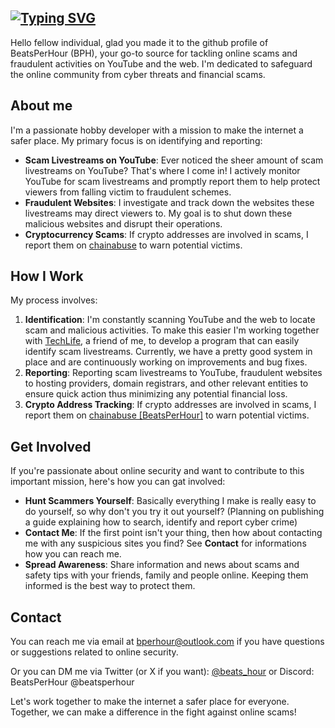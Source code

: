 [![Typing SVG](https://readme-typing-svg.demolab.com?font=Fira+Code&weight=500&duration=3000&pause=100&color=A91919&multiline=true&repeat=false&width=500&height=110&lines=Hello+World!;I'm+BeatsPerHour;(or+just+Beats+if+you+want);Hobby+developer+hunting+crypto+scammers)](https://git.io/typing-svg)
---
Hello fellow individual, glad you made it to the github profile of BeatsPerHour (BPH), your go-to source for tackling online scams and fraudulent activities on YouTube and the web. I'm dedicated to safeguard the online community from cyber threats and financial scams. 

## About me

I'm a passionate hobby developer with a mission to make the internet a safer place. My primary focus is on identifying and reporting:

- **Scam Livestreams on YouTube**: Ever noticed the sheer amount of scam livestreams on YouTube? That's where I come in! I actively monitor YouTube for scam livestreams and promptly report them to help protect viewers from falling victim to fraudulent schemes.
- **Fraudulent Websites**: I investigate and track down the websites these livestreams may direct viewers to. My goal is to shut down these malicious websites and disrupt their operations.
- **Cryptocurrency Scams**: If crypto addresses are involved in scams, I report them on <a href='https://www.chainabuse.com'>chainabuse</a> to warn potential victims.

## How I Work

My process involves:

1. **Identification**: I'm constantly scanning YouTube and the web to locate scam and malicious activities. To make this easier I'm working together with <a href='https://github.com/TachLaif'>TechLife</a>, a friend of me, to develop a program that can easily identify scam livestreams. Currently, we have a pretty good system in place and are continuously working on improvements and bug fixes.
2. **Reporting**: Reporting scam livestreams to YouTube, fraudulent websites to hosting providers, domain registrars, and other relevant entities to ensure quick action thus minimizing any potential financial loss.
3. **Crypto Address Tracking**: If crypto addresses are involved in scams, I report them on <a href='https://www.chainabuse.com/profile/BeatsPerHour'>chainabuse [BeatsPerHour]</a> to warn potential victims.

## Get Involved

If you're passionate about online security and want to contribute to this important mission, here's how you can gat involved:
- **Hunt Scammers Yourself**: Basically everything I make is really easy to do yourself, so why don't you try it out yourself? (Planning on publishing a guide explaining how to search, identify and report cyber crime)
- **Contact Me**: If the first point isn't your thing, then how about contacting me with any suspicious sites you find? See **Contact** for informations how you can reach me.
- **Spread Awareness**: Share information and news about scams and safety tips with your friends, family and people online. Keeping them informed is the best way to protect them.

## Contact

You can reach me via email at [bperhour@outlook.com](mailto:bperhour@outlook.com) if you have questions or suggestions related to online security.

Or you can DM me via Twitter (or X if you want): <a href='https://twitter.com/beats_hour'>@beats_hour</a> or Discord: BeatsPerHour @beatsperhour

Let's work together to make the internet a safer place for everyone. Together, we can make a difference in the fight against online scams!
